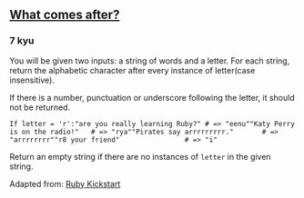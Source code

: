 <h2><a href=https://www.codewars.com/kata/590f5b4a7bbb3e246000007d/train/javascript target="_blank">What comes after? </a></h2><h3>7 kyu</h3><p>You will be given two inputs: a string of words and a letter. For each string, return the alphabetic character after every instance of letter(case insensitive). </p><p>If there is a number, punctuation or underscore following the letter, it should not be returned. </p><pre><code>If letter = 'r':"are you really learning Ruby?" # =&gt; "eenu""Katy Perry is on the radio!"   # =&gt; "rya""Pirates say arrrrrrrrr."       # =&gt; "arrrrrrrr""r8 your friend"                # =&gt; "i"</code></pre><p>Return an empty string if there are no instances of <code>letter</code> in the given string.</p><p>Adapted from: <a href="https://github.com/JoshCheek/ruby-kickstart/blob/master/session1/challenge/7_string.rb" data-turbolinks="false" target="_blank">Ruby Kickstart</a></p>
